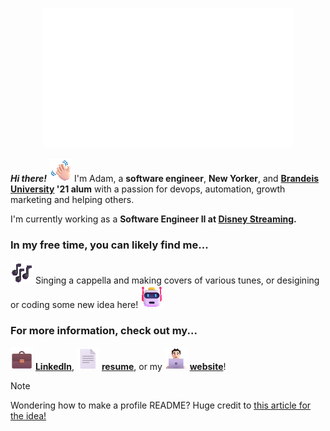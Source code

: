 <p align="center">
  <img src="https://raw.githubusercontent.com/afleishaker/afleishaker/master/assets/header.gif" alt="Adam Fleishaker" width="400px">
</p>

**_Hi there!_** ![👋](assets/wave.gif) I'm Adam, a **software engineer**, **New Yorker**, and **<a href="http://brandeis.edu">Brandeis University</a> '21 alum** with a passion for devops, automation, growth marketing and helping others.

I'm currently working as a **Software Engineer II at <a href="https://www.disneystreaming.com/">Disney Streaming</a>.**

### In my free time, you can likely find me...

![🎶](assets/music.gif) Singing a cappella and making covers of various tunes, or desigining or coding some new idea here! ![🤖](assets/robot.gif)

### For more information, check out my...

![💼](assets/briefcase.png) <a href="https://www.linkedin.com/in/adamfleishaker/"> **LinkedIn**</a>, ![📄](assets/page.png) <a href="http://adamfleishaker.com/assets/resume.pdf"> **resume**</a>, or my ![👨🏻‍💻](assets/technologist.gif) <a href="https://adamfleishaker.com/"> **website**</a>!


> [!NOTE]
> Wondering how to make a profile README? Huge credit to <a
href="https://www.aboutmonica.com/blog/how-to-create-a-github-profile-readme">this article for the idea!</a>
